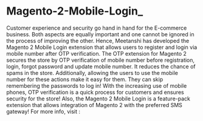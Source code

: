 # Magento-2-Mobile-Login_
Customer experience and security go hand in hand for the E-commerce business. Both aspects are equally important and one cannot be ignored in the process of improving the other. Hence, Meetanshi has developed the Magento 2 Mobile Login extension that allows users to register and login via mobile number after OTP verification. The OTP extension for Magento 2 secures the store by OTP verification of mobile number before registration, login, forgot password and update mobile number. It reduces the chance of spams in the store. Additionally, allowing the users to use the mobile number for these actions make it easy for them. They can skip remembering the passwords to log in! With the increasing use of mobile phones, OTP verification is a quick process for customers and ensures security for the store! Also, the Magento 2 Mobile Login is a feature-pack extension that allows integration of Magento 2 with the preferred SMS gateway!  For more info, visit : 
